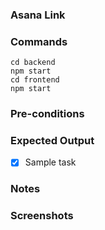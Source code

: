 ### Asana Link

### Commands
```
cd backend
npm start
cd frontend
npm start
```
### Pre-conditions

### Expected Output
- [x] Sample task

### Notes

### Screenshots
